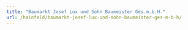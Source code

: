 ```yaml
---
title: "Baumarkt Josef Lux und Sohn Baumeister Ges.m.b.H."
url: /hainfeld/baumarkt-josef-lux-und-sohn-baumeister-ges-m-b-h/
---
```

